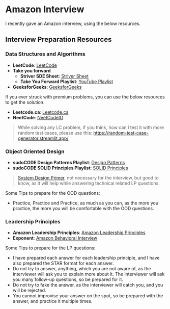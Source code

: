 # Amazon Interview

I recently gave an Amazon interview, using the below resources.

## Interview Preparation Resources

### Data Structures and Algorithms

* **LeetCode**: [LeetCode](https://leetcode.com/)
* **Take you forward**
    * **Striver SDE Sheet**: [Striver Sheet](https://takeuforward.org/interviews/blind-75-leetcode-problems-detailed-video-solutions)
    * **Take You Forward Playlist**: [YouTube Playlist](https://www.youtube.com/@takeUforward)
* **GeeksforGeeks**: [GeeksforGeeks](https://www.geeksforgeeks.org/)

If you ever struck with premium problems, you can use the below resources to get the solution.

* **Leetcode.ca**: [Leetcode.ca](https://leetcode.ca/)
* **NeetCode**: [NeetCodeIO](https://www.youtube.com/@NeetCodeIO)

> While solving any LC problem, if you think, how can I test it with more random test cases, please use this: https://random-test-case-generator.streamlit.app/

### Object Oriented Design

* **sudoCODE Design Patterns Playlist**: [Design Patterns](https://www.youtube.com/playlist?list=PLTCrU9sGybuo3HIJUKusfhB_m7QucuDTQ)
* **sudoCODE SOLID Principles Playlist**: [SOLID Principles](https://www.youtube.com/playlist?list=PLTCrU9sGybuq3Jz51xfT3mA2BIVNDHwIV)

> [System Design Primer](https://www.youtube.com/playlist?list=PLTCrU9sGyburBw9wNOHebv9SjlE4Elv5a), not necessary for the interview, but good to know, as it will help while answering technical related LP questions.

Some Tips to prepare for the OOD questions:
* Practice, Practice and Practice, as much as you can, as the more you practice, the more you will be comfortable with the OOD questions.

### Leadership Principles

* **Amazon Leadership Principles**: [Amazon Leadership Principles](https://www.amazon.jobs/en/principles)
* **Exponent**: [Amazon Behavioral Interview](https://youtu.be/6p1m2nCE7jE?si=HsKS1rr8reT0iFy8)

Some Tips to prepare for the LP questions:
* I have prepared each answer for each leadership principle, and I have also prepared the STAR format for each answer.
* Do not try to answer, anything, which you are not aware of, as the interviewer will ask you to explain more about it. The interviewer will ask you many follow-up questions, so be prepared for it.
* Do not try to fake the answer, as the interviewer will catch you, and you will be rejected.
* You cannot improvise your answer on the spot, so be prepared with the answer, and practice it multiple times.